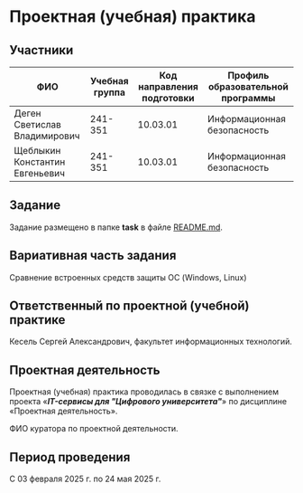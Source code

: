 # Проектная (учебная) практика

## Участники

| ФИО | Учебная группа | Код направления подготовки | Профиль образовательной программы |
|-|-|-|-|
| Деген Светислав Владимирович | 241-351 | 10.03.01 | Информационная безопасность |
| Щеблыкин Константин Евгеньевич | 241-351 | 10.03.01 | Информационная безопасность |


## Задание

Задание размещено в папке **task** в файле [README.md](task/README.md).

## Вариативная часть задания

Сравнение встроенных средств защиты ОС (Windows, Linux)

## Ответственный по проектной (учебной) практике

Кесель Сергей Александрович, факультет информационных технологий.

## Проектная деятельность

Проектная (учебная) практика проводилась в связке с выполнением проекта «***IT-сервисы для "Цифрового университета"***» по дисциплине «Проектная деятельность».

ФИО куратора по проектной деятельности.

## Период проведения

С 03 февраля 2025 г. по 24 мая 2025 г.
